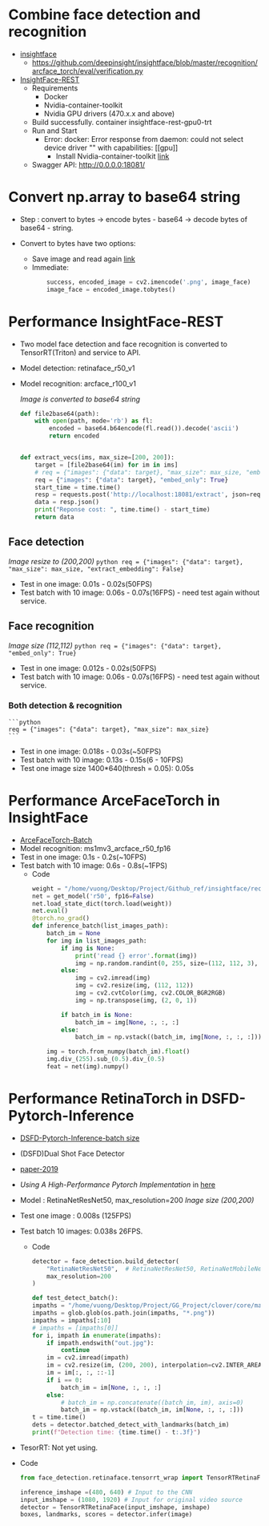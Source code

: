 # Combine face detection and recognition
+ [insightface](https://github.com/deepinsight/insightface)
  + https://github.com/deepinsight/insightface/blob/master/recognition/arcface_torch/eval/verification.py
+ [InsightFace-REST](https://github.com/SthPhoenix/InsightFace-REST)
  + Requirements
    + Docker 
    + Nvidia-container-toolkit 
    + Nvidia GPU drivers (470.x.x and above)
  + Build successfully. container insightface-rest-gpu0-trt
  + Run and Start 
    + Error: docker: Error response from daemon: could not select device driver "" with capabilities: [[gpu]]
      + Install Nvidia-container-toolkit [link](https://docs.nvidia.com/datacenter/cloud-native/container-toolkit/install-guide.html)
  + Swagger API: http://0.0.0.0:18081/
# Convert np.array to base64 string
+ Step : convert to bytes -> encode bytes - base64 -> decode bytes of base64 - string. 

+ Convert to bytes have two options:
  + Save image and read again [link](https://stackoverflow.com/questions/50444141/how-to-encode-and-decode-between-base64-string-and-numpy-array)
  + Immediate: 
    ```python
        success, encoded_image = cv2.imencode('.png', image_face)
        image_face = encoded_image.tobytes()
    ```
# Performance InsightFace-REST
+ Two model face detection and face recognition is converted to TensorRT(Triton) and service to API. 
+ Model detection: retinaface_r50_v1
+ Model recognition: arcface_r100_v1

  *Image is converted to base64 string*
  ```python
  def file2base64(path):
      with open(path, mode='rb') as fl:
          encoded = base64.b64encode(fl.read()).decode('ascii')
          return encoded
  
  
  def extract_vecs(ims, max_size=[200, 200]):
      target = [file2base64(im) for im in ims]
      # req = {"images": {"data": target}, "max_size": max_size, "embed_only": True}
      req = {"images": {"data": target}, "embed_only": True}
      start_time = time.time()
      resp = requests.post('http://localhost:18081/extract', json=req)
      data = resp.json()
      print("Reponse cost: ", time.time() - start_time)
      return data

  ```
## Face detection
*Image resize to (200,200)*
    ```python
    req = {"images": {"data": target}, "max_size": max_size, "extract_embedding": False}
    ```
+ Test in one image: 0.01s - 0.02s(50FPS)
+ Test batch with 10 image: 0.06s - 0.07s(16FPS) - need test again without service.
## Face recognition
*Image size (112,112)*
    ```python
    req = {"images": {"data": target}, "embed_only": True}
    ```
+ Test in one image: 0.012s - 0.02s(50FPS)
+ Test batch with 10 image: 0.06s - 0.07s(16FPS) - need test again without service.
### Both detection & recognition
    ```python
    req = {"images": {"data": target}, "max_size": max_size}
    ```
+ Test in one image: 0.018s - 0.03s(~50FPS)
+ Test batch with 10 image: 0.13s - 0.15s(6 - 10FPS)
+ Test one image size 1400*640(thresh = 0.05): 0.05s

# Performance ArceFaceTorch in InsightFace
+ [ArceFaceTorch-Batch](https://github.com/deepinsight/insightface/tree/master/recognition/arcface_torch)
+ Model recognition: ms1mv3_arcface_r50_fp16
+ Test in one image: 0.1s - 0.2s(~10FPS)
+ Test batch with 10 image: 0.6s - 0.8s(~1FPS)
  + Code 
    `````python
    weight = "/home/vuong/Desktop/Project/Github_ref/insightface/recognition/arcface_torch/ms1mv3_arcface_r50_fp16/backbone.pth"
    net = get_model('r50', fp16=False)
    net.load_state_dict(torch.load(weight))
    net.eval()
    @torch.no_grad()
    def inference_batch(list_images_path):
        batch_im = None
        for img in list_images_path:
            if img is None:
                print('read {} error'.format(img))
                img = np.random.randint(0, 255, size=(112, 112, 3), dtype=np.uint8)
            else:
                img = cv2.imread(img)
                img = cv2.resize(img, (112, 112))
                img = cv2.cvtColor(img, cv2.COLOR_BGR2RGB)
                img = np.transpose(img, (2, 0, 1))
  
            if batch_im is None:
                batch_im = img[None, :, :, :]
            else:
                batch_im = np.vstack((batch_im, img[None, :, :, :]))
  
        img = torch.from_numpy(batch_im).float()
        img.div_(255).sub_(0.5).div_(0.5)
        feat = net(img).numpy()
  
    `````
    
# Performance RetinaTorch in DSFD-Pytorch-Inference
+ [DSFD-Pytorch-Inference-batch size](https://github.com/hukkelas/DSFD-Pytorch-Inference/tree/2bdd997d785e20ea39a911e9b3c451b7cdd3b152)
+ (DSFD)Dual Shot Face Detector
+ [paper-2019](https://arxiv.org/pdf/1810.10220.pdf)
+ *Using A High-Performance Pytorch Implementation* in [here](https://github.com/Tencent/FaceDetection-DSFD)
+ Model : RetinaNetResNet50, max_resolution=200
*Inage size (200,200)*
+ Test one image : 0.008s (125FPS)
+ Test batch 10 images: 0.038s 26FPS.
  + Code
      ```python
      detector = face_detection.build_detector(
          "RetinaNetResNet50",  # RetinaNetResNet50, RetinaNetMobileNetV1
          max_resolution=200
      )
    
    def test_detect_batch():
      impaths = "/home/vuong/Desktop/Project/GG_Project/clover/core/main/face_detect/image_head"
      impaths = glob.glob(os.path.join(impaths, "*.png"))
      impaths = impaths[:10]
      # impaths = [impaths[0]]
      for i, impath in enumerate(impaths):
          if impath.endswith("out.jpg"):
              continue
          im = cv2.imread(impath)
          im = cv2.resize(im, (200, 200), interpolation=cv2.INTER_AREA)
          im = im[:, :, ::-1]
          if i == 0:
              batch_im = im[None, :, :, :]
          else:
              # batch_im = np.concatenate((batch_im, im), axis=0)
              batch_im = np.vstack((batch_im, im[None, :, :, :]))
      t = time.time()
      dets = detector.batched_detect_with_landmarks(batch_im)
      print(f"Detection time: {time.time() - t:.3f}")
      ```
    
+ TesorRT: Not yet using.
+ Code
    ```python
    from face_detection.retinaface.tensorrt_wrap import TensorRTRetinaFace
    
    inference_imshape =(480, 640) # Input to the CNN
    input_imshape = (1080, 1920) # Input for original video source
    detector = TensorRTRetinaFace(input_imshape, imshape)
    boxes, landmarks, scores = detector.infer(image)
    ```